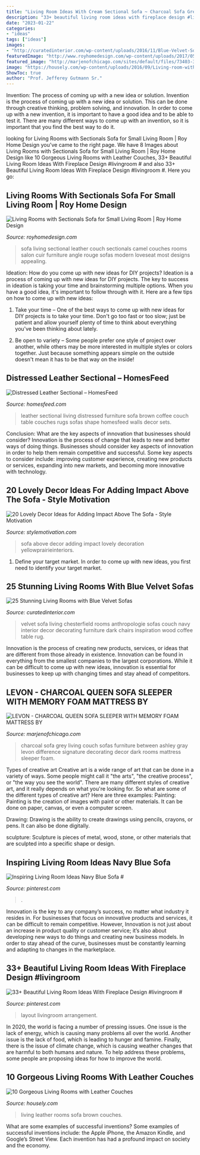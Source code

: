 ```yaml
---
title: "Living Room Ideas With Cream Sectional Sofa ~ Charcoal Sofa Grey Living Couch Sofas Furniture Between Ashley Gray Levon Difference Signature Decorating Decor Dark Rooms Mattress Sleeper Foam"
description: "33+ beautiful living room ideas with fireplace design #livingroom #"
date: "2023-01-22"
categories:
- "ideas"
tags: ["ideas"]
images:
- "http://curatedinterior.com/wp-content/uploads/2016/11/Blue-Velvet-Sofa-Lyle-Chesterfield-Sofa-via-anthropologie.com_.jpg"
featuredImage: "http://www.royhomedesign.com/wp-content/uploads/2017/05/modern-living-rooms-red-leather-sectionals-couch-with-loveseat-design.jpg"
featured_image: "http://marjenofchicago.com/sites/default/files/73403-38-35-t501-sd_2.jpg"
image: "https://housely.com/wp-content/uploads/2016/09/Living-room-with-brown-leather-sofa.jpg"
ShowToc: true
author: "Prof. Jefferey Gutmann Sr."
---
```



Invention: The process of coming up with a new idea or solution.
Invention is the process of coming up with a new idea or solution. This can be done through creative thinking, problem solving, and innovation. In order to come up with a new invention, it is important to have a good idea and to be able to test it. There are many different ways to come up with an invention, so it is important that you find the best way to do it.

	

		
looking for Living Rooms with Sectionals Sofa for Small Living Room | Roy Home Design you've came to the right page. We have 8 Images about Living Rooms with Sectionals Sofa for Small Living Room | Roy Home Design like 10 Gorgeous Living Rooms with Leather Couches, 33+ Beautiful Living Room Ideas With Fireplace Design #livingroom # and also 33+ Beautiful Living Room Ideas With Fireplace Design #livingroom #. Here you go:
		
    
## Living Rooms With Sectionals Sofa For Small Living Room | Roy Home Design

<img loading=lazy src="http://www.royhomedesign.com/wp-content/uploads/2017/05/modern-living-rooms-red-leather-sectionals-couch-with-loveseat-design.jpg" onerror="this.onerror=null;this.src='https://tse3.mm.bing.net/th?id=OIP.lApQ3EFAb40s10-lE2WbIgHaF-&amp;pid=15.1';" alt="Living Rooms with Sectionals Sofa for Small Living Room | Roy Home Design">

_Source: royhomedesign.com_

>sofa living sectional leather couch sectionals camel couches rooms salon cuir furniture angle rouge sofas modern loveseat most designs appealing. 

	

Ideation: How do you come up with new ideas for DIY projects?
Ideation is a process of coming up with new ideas for DIY projects. The key to success in ideation is taking your time and brainstorming multiple options. When you have a good idea, it's important to follow through with it. Here are a few tips on how to come up with new ideas:
1. Take your time – One of the best ways to come up with new ideas for DIY projects is to take your time. Don't go too fast or too slow; just be patient and allow yourself plenty of time to think about everything you've been thinking about lately.

2. Be open to variety – Some people prefer one style of project over another, while others may be more interested in multiple styles or colors together. Just because something appears simple on the outside doesn't mean it has to be that way on the inside!


    
## Distressed Leather Sectional – HomesFeed

<img loading=lazy src="https://homesfeed.com/wp-content/uploads/2015/09/living-room-l-shape-sofa-brown-wooden-coffee-table-rugs-floor-furniture-leather-couches.jpg" onerror="this.onerror=null;this.src='https://tse1.mm.bing.net/th?id=OIP.SaKhKgjer6Wjr_bJFkQgNwHaFj&amp;pid=15.1';" alt="Distressed Leather Sectional – HomesFeed">

_Source: homesfeed.com_

>leather sectional living distressed furniture sofa brown coffee couch table couches rugs sofas shape homesfeed walls decor sets. 

	

Conclusion: What are the key aspects of innovation that businesses should consider?
Innovation is the process of change that leads to new and better ways of doing things. Businesses should consider key aspects of innovation in order to help them remain competitive and successful. Some key aspects to consider include: improving customer experience, creating new products or services, expanding into new markets, and becoming more innovative with technology.

    
## 20 Lovely Decor Ideas For Adding Impact Above The Sofa - Style Motivation

<img loading=lazy src="https://cdn.homebnc.com/homeimg/2017/03/15-decoration-ideas-above-the-sofa-homebnc.jpg" onerror="this.onerror=null;this.src='https://tse4.mm.bing.net/th?id=OIP.DnWNcCV0v9cb547Uo31_FgHaLs&amp;pid=15.1';" alt="20 Lovely Decor Ideas for Adding Impact Above The Sofa - Style Motivation">

_Source: stylemotivation.com_

>sofa above decor adding impact lovely decoration yellowprairieinteriors. 

	

1. Define your target market. In order to come up with new ideas, you first need to identify your target market.

    
## 25 Stunning Living Rooms With Blue Velvet Sofas

<img loading=lazy src="http://curatedinterior.com/wp-content/uploads/2016/11/Blue-Velvet-Sofa-Lyle-Chesterfield-Sofa-via-anthropologie.com_.jpg" onerror="this.onerror=null;this.src='https://tse4.mm.bing.net/th?id=OIP.hgzKG1SHfM3EepQHFnG73wHaLH&amp;pid=15.1';" alt="25 Stunning Living Rooms with Blue Velvet Sofas">

_Source: curatedinterior.com_

>velvet sofa living chesterfield rooms anthropologie sofas couch navy interior decor decorating furniture dark chairs inspiration wood coffee table rug. 

	

Innovation is the process of creating new products, services, or ideas that are different from those already in existence. Innovation can be found in everything from the smallest companies to the largest corporations. While it can be difficult to come up with new ideas, innovation is essential for businesses to keep up with changing times and stay ahead of competitors.

    
## LEVON - CHARCOAL QUEEN SOFA SLEEPER WITH MEMORY FOAM MATTRESS BY

<img loading=lazy src="http://marjenofchicago.com/sites/default/files/73403-38-35-t501-sd_2.jpg" onerror="this.onerror=null;this.src='https://tse3.mm.bing.net/th?id=OIP.xrrBQnKYMmXx_ugzkZF9MAHaE8&amp;pid=15.1';" alt="LEVON - CHARCOAL QUEEN SOFA SLEEPER WITH MEMORY FOAM MATTRESS BY">

_Source: marjenofchicago.com_

>charcoal sofa grey living couch sofas furniture between ashley gray levon difference signature decorating decor dark rooms mattress sleeper foam. 

	

Types of creative art
Creative art is a wide range of art that can be done in a variety of ways. Some people might call it "the arts", "the creative process", or "the way you see the world". There are many different styles of creative art, and it really depends on what you're looking for. So what are some of the different types of creative art? Here are three examples: 
Painting: Painting is the creation of images with paint or other materials. It can be done on paper, canvas, or even a computer screen.

Drawing: Drawing is the ability to create drawings using pencils, crayons, or pens. It can also be done digitally.

 sculpture: Sculpture is pieces of metal, wood, stone, or other materials that are sculpted into a specific shape or design.

    
## Inspiring Living Room Ideas Navy Blue Sofa #

<img loading=lazy src="https://i.pinimg.com/736x/33/ac/4d/33ac4dbf8b6287e0b1d3b1066dc71663.jpg" onerror="this.onerror=null;this.src='https://tse3.mm.bing.net/th?id=OIP.D88HALE0XmV2_Js9AkuhJwHaJ6&amp;pid=15.1';" alt="Inspiring Living Room Ideas Navy Blue Sofa #">

_Source: pinterest.com_

>. 

	

Innovation is the key to any company’s success, no matter what industry it resides in. For businesses that focus on innovative products and services, it can be difficult to remain competitive. However, Innovation is not just about an increase in product quality or customer service; it’s also about developing new ways to do things and creating new business models. In order to stay ahead of the curve, businesses must be constantly learning and adapting to changes in the marketplace.

    
## 33+ Beautiful Living Room Ideas With Fireplace Design #livingroom #

<img loading=lazy src="https://i.pinimg.com/736x/18/0f/74/180f74e915ec355b7693db0ea2ecf841.jpg" onerror="this.onerror=null;this.src='https://tse4.mm.bing.net/th?id=OIP.pcxnTc7MT0l6DFKeHQkBzQHaHN&amp;pid=15.1';" alt="33+ Beautiful Living Room Ideas With Fireplace Design #livingroom #">

_Source: pinterest.com_

>layout livingroom arrangement. 

	

In 2020, the world is facing a number of pressing issues. One issue is the lack of energy, which is causing many problems all over the world. Another issue is the lack of food, which is leading to hunger and famine. Finally, there is the issue of climate change, which is causing weather changes that are harmful to both humans and nature. To help address these problems, some people are proposing ideas for how to improve the world.

    
## 10 Gorgeous Living Rooms With Leather Couches

<img loading=lazy src="https://housely.com/wp-content/uploads/2016/09/Living-room-with-brown-leather-sofa.jpg" onerror="this.onerror=null;this.src='https://tse2.mm.bing.net/th?id=OIP.na_DTc0mPVXQuVkzL1pudgHaFQ&amp;pid=15.1';" alt="10 Gorgeous Living Rooms with Leather Couches">

_Source: housely.com_

>living leather rooms sofa brown couches. 

	

What are some examples of successful inventions?
Some examples of successful inventions include: the Apple iPhone, the Amazon Kindle, and Google’s Street View. Each invention has had a profound impact on society and the economy.

